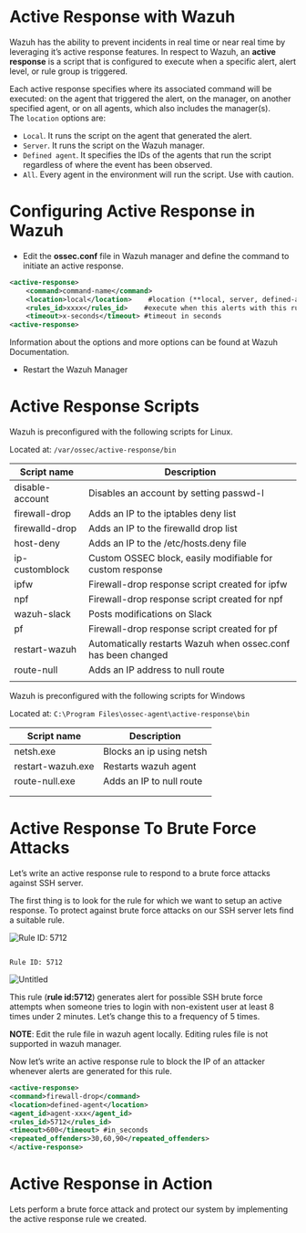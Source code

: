 # Active Response with Wazuh

Wazuh has the ability to prevent incidents in real time or near real time by leveraging it’s active response features. In respect to Wazuh, an **active response** is a script that is configured to execute when a specific alert, alert level, or rule group is triggered. 

Each active response specifies where its associated command will be executed: on the agent that triggered the alert, on the manager, on another specified agent, or on all agents, which also includes the manager(s). The `location` options are:

- `Local`. It runs the script on the agent that generated the alert.
- `Server`. It runs the script on the Wazuh manager.
- `Defined agent`. It specifies the IDs of the agents that run the script regardless of where the event has been observed.
- `All`. Every agent in the environment will run the script. Use with caution.

# Configuring Active Response in Wazuh

- Edit the **ossec.conf** file in Wazuh manager and define the command to initiate an active response.

 

```xml
<active-response>
	<command>command-name</command>
	<location>local</location>    #location (**local, server, defined-agent, or all**)
	<rules_id>xxxx</rules_id>    #execute when this alerts with this rule are logged
	<timeout>x-seconds</timeout> #timeout in seconds
<active-response>
```

Information about the options and more options can be found at Wazuh Documentation. 

- Restart the Wazuh Manager

# Active Response Scripts

Wazuh is preconfigured with the following scripts for Linux.

Located at: `/var/ossec/active-response/bin` 

| Script name | Description |
| --- | --- |
| disable-account | Disables an account by setting passwd-l |
| firewall-drop | Adds an IP to the iptables deny list |
| firewalld-drop | Adds an IP to the firewalld drop list |
| host-deny | Adds an IP to the /etc/hosts.deny file |
| ip-customblock | Custom OSSEC block, easily modifiable for custom response |
| ipfw | Firewall-drop response script created for ipfw |
| npf | Firewall-drop response script created for npf |
| wazuh-slack | Posts modifications on Slack |
| pf | Firewall-drop response script created for pf |
| restart-wazuh | Automatically restarts Wazuh when ossec.conf has been changed |
| route-null | Adds an IP address to null route |
|  |  |

Wazuh is preconfigured with the following scripts for Windows

Located at: `C:\Program Files\ossec-agent\active-response\bin`

| Script name | Description |
| --- | --- |
| netsh.exe | Blocks an ip using netsh |
| restart-wazuh.exe | Restarts wazuh agent |
| route-null.exe | Adds an IP to null route |
|  |  |
|  |  |

# Active Response To Brute Force Attacks

Let’s write an active response rule to respond to a brute force attacks against SSH server. 

The first thing is to look for the rule for which we want to setup an active response. To protect against brute force attacks on our SSH server lets find a suitable rule. 

![                                                                        Rule ID: 5712](Active%20Response%20with%20Wazuh%201ce36d5601b44594aa467195ae32892b/Untitled.png)

                                                                        Rule ID: 5712

![Untitled](Active%20Response%20with%20Wazuh%201ce36d5601b44594aa467195ae32892b/Untitled%201.png)

This rule (**rule id:5712**) generates alert for possible SSH brute force attempts when someone tries to login with non-existent user at least 8 times under 2 minutes. Let’s change this to a frequency of 5 times. 

**NOTE**: Edit the rule file in wazuh agent locally. Editing rules file is not supported in wazuh manager. 

Now  let’s write an active response rule to block the IP of an attacker whenever alerts are generated for this rule. 

```xml
<active-response>
<command>firewall-drop</command>
<location>defined-agent</location>
<agent_id>agent-xxx</agent_id>
<rules_id>5712</rules_id>
<timeout>600</timeout> #in_seconds
<repeated_offenders>30,60,90</repeated_offenders>
</active-response>

```

# Active Response in Action

Lets perform a brute force attack and protect our system by implementing the active response rule we created.
